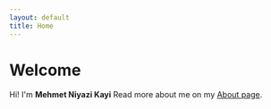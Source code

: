 ```yaml
---
layout: default
title: Home
---
```


# Welcome
Hi! I'm **Mehmet Niyazi Kayi**
Read more about me on my [About page](/about/).
